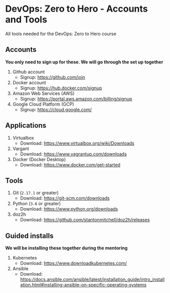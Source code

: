 # DevOps: Zero to Hero - Accounts and Tools
All tools needed for the DevOps: Zero to Hero course


## Accounts
**You only need to sign up for these. We will go through the set up together**
1. Github account
   * Signup: https://github.com/join
1. Docker account
   * Signup: https://hub.docker.com/signup
1. Amazon Web Services (AWS)
   * Signup: https://portal.aws.amazon.com/billing/signup
1. Google Cloud Platform (GCP)
   * Signup: https://cloud.google.com/

## Applications
1. Virtualbox
   * Download: https://www.virtualbox.org/wiki/Downloads
1. Vargant  
   * Download: https://www.vagrantup.com/downloads
1. Docker (Docker Desktop)
   * Download: https://www.docker.com/get-started

## Tools
1. Git (`2.17.1` or greater)
   * Download: https://git-scm.com/downloads
1. Python (`3.6` or greater)
   * Download: https://www.python.org/downloads
1. doz2h
   * Download: https://github.com/stantonmitchell/doz2h/releases

## Guided installs
**We will be installing these together during the mentoring**
1. Kubernetes
   * Download: https://www.downloadkubernetes.com/
1. Ansible
   * Download: https://docs.ansible.com/ansible/latest/installation_guide/intro_installation.html#installing-ansible-on-specific-operating-systems
